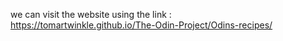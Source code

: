 we can visit the website using the link : 
<br>
https://tomartwinkle.github.io/The-Odin-Project/Odins-recipes/

